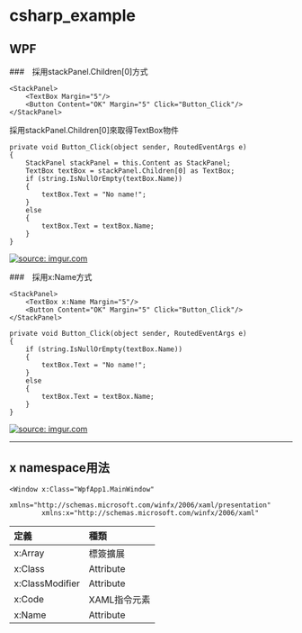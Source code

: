 # csharp_example


## WPF

###　採用stackPanel.Children[0]方式

```
<StackPanel>
    <TextBox Margin="5"/>
    <Button Content="OK" Margin="5" Click="Button_Click"/>
</StackPanel>
```

採用stackPanel.Children[0]來取得TextBox物件
```
private void Button_Click(object sender, RoutedEventArgs e)
{
    StackPanel stackPanel = this.Content as StackPanel;
    TextBox textBox = stackPanel.Children[0] as TextBox;
    if (string.IsNullOrEmpty(textBox.Name))
    {
        textBox.Text = "No name!";
    }
    else
    {
        textBox.Text = textBox.Name;
    }
}
```
<a href="https://imgur.com/mSGz5xp"><img src="https://i.imgur.com/mSGz5xp.png" title="source: imgur.com" /></a>

###　採用x:Name方式

```
<StackPanel>
    <TextBox x:Name Margin="5"/>
    <Button Content="OK" Margin="5" Click="Button_Click"/>
</StackPanel>
```

```
private void Button_Click(object sender, RoutedEventArgs e)
{
    if (string.IsNullOrEmpty(textBox.Name))
    {
        textBox.Text = "No name!";
    }
    else
    {
        textBox.Text = textBox.Name;
    }
}
```
<a href="https://imgur.com/tM9q6Dd"><img src="https://i.imgur.com/tM9q6Dd.png" title="source: imgur.com" /></a>

---------

## x namespace用法

```
<Window x:Class="WpfApp1.MainWindow"
        xmlns="http://schemas.microsoft.com/winfx/2006/xaml/presentation"
        xmlns:x="http://schemas.microsoft.com/winfx/2006/xaml"
```

|定義 | 種類 |
|:----|:----|
| x:Array | 標簽擴展 |
| x:Class | Attribute |
| x:ClassModifier | Attribute |
| x:Code | XAML指令元素 |
| x:Name | Attribute |